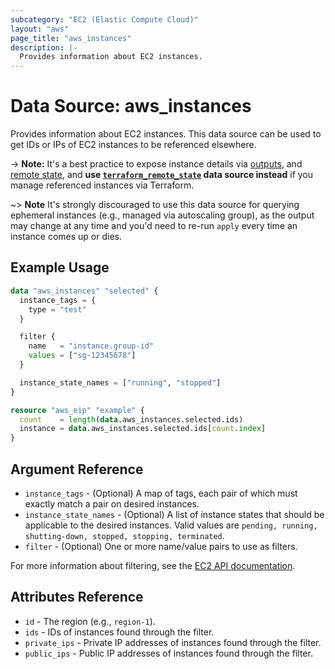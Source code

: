 ```yaml
---
subcategory: "EC2 (Elastic Compute Cloud)"
layout: "aws"
page_title: "aws_instances"
description: |-
  Provides information about EC2 instances.
---
```


[describe-instances]: https://docs.cloud.croc.ru/en/api/ec2/instances/DescribeInstances.html
[outputs]: https://www.terraform.io/docs/configuration/outputs.html
[remote state]: https://www.terraform.io/docs/state/remote.html
[terraform_remote_state]: https://www.terraform.io/docs/providers/terraform/d/remote_state.html

# Data Source: aws_instances

Provides information about EC2 instances. This data source can be used to get IDs or IPs of EC2 instances to be referenced elsewhere.

-> **Note:** It's a best practice to expose instance details via [outputs], and [remote state],
and **use [`terraform_remote_state`][terraform_remote_state] data source instead** if you manage referenced instances via Terraform.

~> **Note** It's strongly discouraged to use this data source for querying ephemeral
instances (e.g., managed via autoscaling group), as the output may change at any time
and you'd need to re-run `apply` every time an instance comes up or dies.

## Example Usage

```terraform
data "aws_instances" "selected" {
  instance_tags = {
    type = "test"
  }

  filter {
    name   = "instance.group-id"
    values = ["sg-12345678"]
  }

  instance_state_names = ["running", "stopped"]
}

resource "aws_eip" "example" {
  count    = length(data.aws_instances.selected.ids)
  instance = data.aws_instances.selected.ids[count.index]
}
```

## Argument Reference

* `instance_tags` - (Optional) A map of tags, each pair of which must exactly match a pair on desired instances.
* `instance_state_names` - (Optional) A list of instance states that should be applicable to the desired instances.
  Valid values are `pending, running, shutting-down, stopped, stopping, terminated`.
* `filter` - (Optional) One or more name/value pairs to use as filters.

For more information about filtering, see the [EC2 API documentation][describe-instances].

## Attributes Reference

* `id` - The region (e.g., `region-1`).
* `ids` - IDs of instances found through the filter.
* `private_ips` - Private IP addresses of instances found through the filter.
* `public_ips` - Public IP addresses of instances found through the filter.
